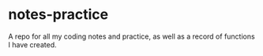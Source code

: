 # notes-practice
A repo for all my coding notes and practice, as well as a record of functions I have created. 
